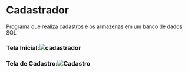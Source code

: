 # Cadastrador

Programa que realiza cadastros e os armazenas em um banco de dados SQL

### Tela Inicial:![cadastrador](https://user-images.githubusercontent.com/74191773/124994031-9694b900-e01b-11eb-9be7-b5f76b035293.png)

### Tela de Cadastro:![Cadastro](https://user-images.githubusercontent.com/74191773/124994155-ca6fde80-e01b-11eb-801e-47604b2abaf1.png)

